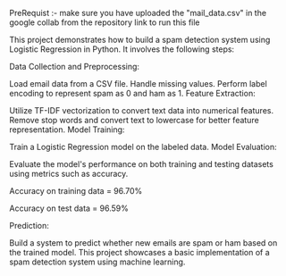 PreRequist :- make sure you have uploaded the "mail_data.csv" in the google collab from the repository link to run this file 

This project demonstrates how to build a spam detection system using Logistic Regression in Python. It involves the following steps:

Data Collection and Preprocessing:

Load email data from a CSV file.
Handle missing values.
Perform label encoding to represent spam as 0 and ham as 1.
Feature Extraction:

Utilize TF-IDF vectorization to convert text data into numerical features.
Remove stop words and convert text to lowercase for better feature representation.
Model Training:

Train a Logistic Regression model on the labeled data.
Model Evaluation:

Evaluate the model's performance on both training and testing datasets using metrics such as accuracy.

Accuracy on training data = 96.70%

Accuracy on test data = 96.59%


Prediction:

Build a system to predict whether new emails are spam or ham based on the trained model.
This project showcases a basic implementation of a spam detection system using machine learning. 
